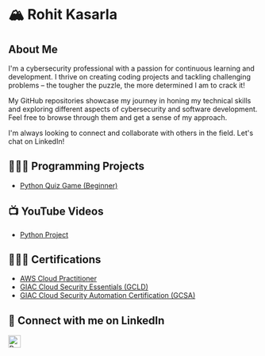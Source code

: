 <h1>🏔️ Rohit Kasarla
<h2>About Me</h2>

I'm a cybersecurity professional with a passion for continuous learning and development. I thrive on creating coding projects and tackling challenging problems – the tougher the puzzle, the more determined I am to crack it!

My GitHub repositories showcase my journey in honing my technical skills and exploring different aspects of cybersecurity and software development. Feel free to browse through them and get a sense of my approach.

I'm always looking to connect and collaborate with others in the field. Let's chat on LinkedIn!

<h2>👨🏽‍💻 Programming Projects</h2>

- [Python Quiz Game (Beginner)](https://github.com/rkasarla00/quiz_game)


<h2>📺 YouTube Videos</h2>

- [Python Project](https://youtube.com/rkasarla)

<h2>👨🏽‍🎓 Certifications </h2>

- [AWS Cloud Practitioner](https://www.credly.com/badges/11708185-382b-4044-83cb-6e576f588ede/linked_in_profile)
- [GIAC Cloud Security Essentials (GCLD)](https://www.credly.com/badges/8b06b826-4395-425e-9f32-988c653e0637/linked_in_profile)
- [GIAC Cloud Security Automation Certification (GCSA)](https://www.credly.com/badges/4f60cfa9-be86-46d8-be68-e11c3066437a/linked_in_profile)

<h2> 🤳 Connect with me on LinkedIn</h2>


[<img align="left" alt="Rohit Kasarla | LinkedIn" width="25px" src="https://cdn.jsdelivr.net/npm/simple-icons@v3/icons/linkedin.svg" />][linkedin]


[linkedin]: http://www.linkedin.com/in/rohit-kasarla

<!--
**rkasarla00/rkasarla00** is a ✨ _special_ ✨ repository because its `README.md` (this file) appears on your GitHub profile.

Here are some ideas to get you started:

- 🔭 I’m currently working on ...
- 🌱 I’m currently learning ...
- 👯 I’m looking to collaborate on ...
- 🤔 I’m looking for help with ...
- 💬 Ask me about ...
- 📫 How to reach me: ...
- 😄 Pronouns: ...
- ⚡ Fun fact: ...
-->
